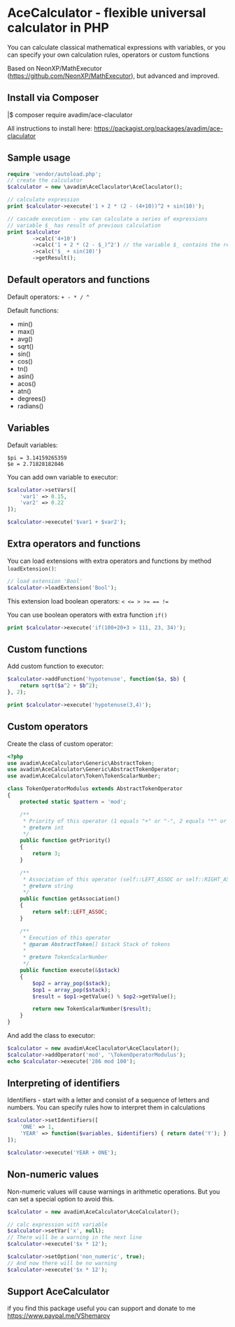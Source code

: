 # AceCalculator - flexible universal calculator in PHP

You can calculate classical mathematical expressions with variables, 
or you can specify your own calculation rules, operators or custom functions

Based on NeonXP/MathExecutor (https://github.com/NeonXP/MathExecutor), but advanced and improved.

## Install via Composer

|$ composer require avadim/ace-claculator

All instructions to install here: https://packagist.org/packages/avadim/ace-claculator

## Sample usage

```php
require 'vendor/autoload.php';
// create the calculator
$calculator = new \avadim\AceClaculator\AceClaculator();

// calculate expression
print $calculator->execute('1 + 2 * (2 - (4+10))^2 + sin(10)');

// cascade execution - you can calculate a series of expressions 
// variable $_ has result of previous calculation
print $calculator
        ->calc('4+10')
        ->calc('1 + 2 * (2 - $_)^2') // the variable $_ contains the result of the last calculation
        ->calc('$_ + sin(10)')
        ->getResult();
```

## Default operators and functions

Default operators: `+ - * / ^`

Default functions:
* min()
* max()
* avg()
* sqrt()
* sin()
* cos()
* tn()
* asin()
* acos()
* atn()
* degrees()
* radians()

## Variables

Default variables:

```
$pi = 3.14159265359
$e = 2.71828182846
```

You can add own variable to executor:

```php
$calculator->setVars([
    'var1' => 0.15,
    'var2' => 0.22
]);

$calculator->execute('$var1 + $var2');
```

## Extra operators and functions

You can load extensions with extra operators and functions by method `loadExtension()`:
```php
// load extension 'Bool'
$calculator->loadExtension('Bool');
```

This extension load boolean operators: `< <= > >= == !=`

You can use boolean operators with extra function `if()`

```php
print $calculator->execute('if(100+20+3 > 111, 23, 34)');
```

## Custom functions

Add custom function to executor:
```php
$calculator->addFunction('hypotenuse', function($a, $b) {
    return sqrt($a^2 + $b^2);
}, 2);

print $calculator->execute('hypotenuse(3,4)');
```

## Custom operators

Create the class of custom operator:

```php
<?php
use avadim\AceCalculator\Generic\AbstractToken;
use avadim\AceCalculator\Generic\AbstractTokenOperator;
use avadim\AceCalculator\Token\TokenScalarNumber;

class TokenOperatorModulus extends AbstractTokenOperator
{
    protected static $pattern = 'mod';

    /**
     * Priority of this operator (1 equals "+" or "-", 2 equals "*" or "/", 3 equals "^")
     * @return int
     */
    public function getPriority()
    {
        return 3;
    }

    /**
     * Association of this operator (self::LEFT_ASSOC or self::RIGHT_ASSOC)
     * @return string
     */
    public function getAssociation()
    {
        return self::LEFT_ASSOC;
    }

    /**
     * Execution of this operator
     * @param AbstractToken[] $stack Stack of tokens
     *
     * @return TokenScalarNumber
     */
    public function execute(&$stack)
    {
        $op2 = array_pop($stack);
        $op1 = array_pop($stack);
        $result = $op1->getValue() % $op2->getValue();

        return new TokenScalarNumber($result);
    }
}
```

And add the class to executor:

```php
$calculator = new avadim\AceClaculator\AceClaculator();
$calculator->addOperator('mod', '\TokenOperatorModulus');
echo $calculator->execute('286 mod 100');
```

## Interpreting of identifiers

Identifiers - start with a letter and consist of a sequence of letters and numbers. You can specify rules how to interpret them in calculations

```php
$calculator->setIdentifiers([
    'ONE' => 1,
    'YEAR' => function($variables, $identifiers) { return date('Y'); },
]);

$calculator->execute('YEAR + ONE');
```
## Non-numeric values

Non-numeric values will cause warnings in arithmetic operations. 
But you can set a special option to avoid this. 

```php
$calculator = new avadim\AceCalculator\AceCalculator();

// calc expression with variable
$calculator->setVar('x', null);
// There will be a warning in the next line
$calculator->execute('$x * 12');

$calculator->setOption('non_numeric', true);
// And now there will be no warning
$calculator->execute('$x * 12');
```

## Support AceCalculator

if you find this package useful you can support and donate to me https://www.paypal.me/VShemarov